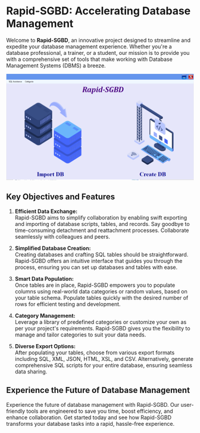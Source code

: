 # Rapid-SGBD: Accelerating Database Management



Welcome to **Rapid-SGBD**, an innovative project designed to streamline and expedite your database management experience. Whether you're a database professional, a trainer, or a student, our mission is to provide you with a comprehensive set of tools that make working with Database Management Systems (DBMS) a breeze.

![Main Interface](./documentation/images/1.png)

## Key Objectives and Features

1. **Efficient Data Exchange:**  
   Rapid-SGBD aims to simplify collaboration by enabling swift exporting and importing of database scripts, tables, and records. Say goodbye to time-consuming detachment and reattachment processes. Collaborate seamlessly with colleagues and peers.

2. **Simplified Database Creation:**  
   Creating databases and crafting SQL tables should be straightforward. Rapid-SGBD offers an intuitive interface that guides you through the process, ensuring you can set up databases and tables with ease.

3. **Smart Data Population:**  
   Once tables are in place, Rapid-SGBD empowers you to populate columns using real-world data categories or random values, based on your table schema. Populate tables quickly with the desired number of rows for efficient testing and development.

4. **Category Management:**  
   Leverage a library of predefined categories or customize your own as per your project's requirements. Rapid-SGBD gives you the flexibility to manage and tailor categories to suit your data needs.

5. **Diverse Export Options:**  
   After populating your tables, choose from various export formats including SQL, XML, JSON, HTML, XSL, and CSV. Alternatively, generate comprehensive SQL scripts for your entire database, ensuring seamless data sharing.

## Experience the Future of Database Management

Experience the future of database management with Rapid-SGBD. Our user-friendly tools are engineered to save you time, boost efficiency, and enhance collaboration. Get started today and see how Rapid-SGBD transforms your database tasks into a rapid, hassle-free experience.


